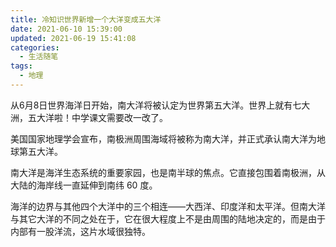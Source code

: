 ```yaml
---
title: 冷知识世界新增一个大洋变成五大洋
date: 2021-06-10 15:39:00
updated: 2021-06-19 15:41:08
categories: 
  - 生活随笔
tags: 
  - 地理
---
```



从6月8日世界海洋日开始，南大洋将被认定为世界第五大洋。世界上就有七大洲，五大洋啦！中学课文需要改一改了。

美国国家地理学会宣布，南极洲周围海域将被称为南大洋，并正式承认南大洋为地球第五大洋。

南大洋是海洋生态系统的重要家园，也是南半球的焦点。它直接包围着南极洲，从大陆的海岸线一直延伸到南纬 60 度。

海洋的边界与其他四个大洋中的三个相连——大西洋、印度洋和太平洋。但南大洋与其它大洋的不同之处在于，它在很大程度上不是由周围的陆地决定的，而是由于内部有一股洋流，这片水域很独特。